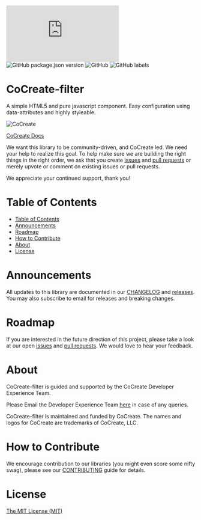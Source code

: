 ![GitHub file size in bytes](https://img.shields.io/github/size/CoCreate-app/CoCreate-boilerplate/dist/CoCreate-boilerplate.min.js?label=minified%20size) 
![GitHub package.json version](https://img.shields.io/github/package-json/v/CoCreate-app/CoCreate-boilerplate)
![GitHub](https://img.shields.io/github/license/CoCreate-app/CoCreate-boilerplate) 
![GitHub labels](https://img.shields.io/github/labels/CoCreate-app/CoCreate-boilerplate/help%20wanted)

# CoCreate-filter
A simple HTML5 and pure javascript component. Easy configuration using data-attributes and highly styleable.

![CoCreate](https://cdn.cocreate.app/logo.png)

[CoCreate Docs](https://cocreate.app/documentation/CoCreate-filter)


We want this library to be community-driven, and CoCreate led. We need your help to realize this goal. To help make sure we are building the right things in the right order, we ask that you create [issues](https://github.com/CoCreate-app/Realtime_Admin_CRM_and_CMS/issues) and [pull requests](https://github.com/CoCreate-app/Realtime_Admin_CRM_and_CMS/pulls) or merely upvote or comment on existing issues or pull requests.

We appreciate your continued support, thank you!

# Table of Contents

- [Table of Contents](#table-of-contents)
- [Announcements](#announcements)
- [Roadmap](#roadmap)
- [How to Contribute](#how-to-contribute)
- [About](#about)
- [License](#license)

<a name="announcements"></a>
# Announcements

All updates to this library are documented in our [CHANGELOG](https://github.com/CoCreate-app/CoCreate-filter/blob/master/CHANGELOG.md) and [releases](https://github.com/CoCreate-app/CoCreate-filter/releases). You may also subscribe to email for releases and breaking changes. 

<a name="roadmap"></a>
# Roadmap

If you are interested in the future direction of this project, please take a look at our open [issues](https://github.com/CoCreate-app/CoCreate-filter/issues) and [pull requests](https://github.com/CoCreate-app/CoCreate-filter/pulls). We would love to hear your feedback.


<a name="about"></a>
# About

CoCreate-filter is guided and supported by the CoCreate Developer Experience Team.

Please Email the Developer Experience Team [here](mailto:develop@cocreate.app) in case of any queries.

CoCreate-filter is maintained and funded by CoCreate. The names and logos for CoCreate are trademarks of CoCreate, LLC.

<a name="contribute"></a>
# How to Contribute

We encourage contribution to our libraries (you might even score some nifty swag), please see our [CONTRIBUTING](https://github.com/CoCreate-app/CoCreate-filter/blob/master/CONTRIBUTING.md) guide for details.

# License
[The MIT License (MIT)](https://github.com/CoCreate-app/CoCreate-filter/blob/master/LICENSE)

